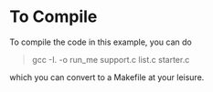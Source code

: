 # To Compile

To compile the code in this example, you can do

> gcc -I. -o run_me support.c list.c starter.c

which you can convert to a Makefile at your leisure.
